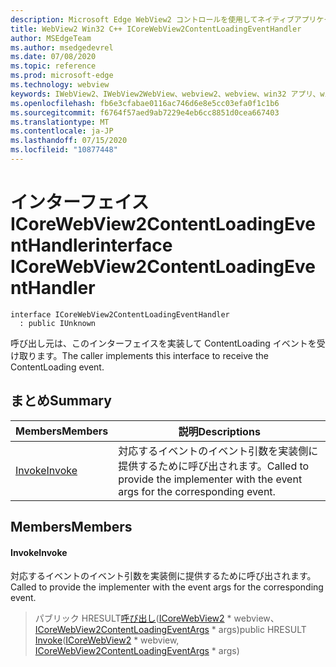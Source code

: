 ```yaml
---
description: Microsoft Edge WebView2 コントロールを使用してネイティブアプリケーションに web 技術 (HTML、CSS、JavaScript) を埋め込む
title: WebView2 Win32 C++ ICoreWebView2ContentLoadingEventHandler
author: MSEdgeTeam
ms.author: msedgedevrel
ms.date: 07/08/2020
ms.topic: reference
ms.prod: microsoft-edge
ms.technology: webview
keywords: IWebView2、IWebView2WebView、webview2、webview、win32 アプリ、win32、edge、ICoreWebView2、ICoreWebView2Controller、browser control、edge html、ICoreWebView2ContentLoadingEventHandler
ms.openlocfilehash: fb6e3cfabae0116ac746d6e8e5cc03efa0f1c1b6
ms.sourcegitcommit: f6764f57aed9ab7229e4eb6cc8851d0cea667403
ms.translationtype: MT
ms.contentlocale: ja-JP
ms.lasthandoff: 07/15/2020
ms.locfileid: "10877448"
---
```

# <span data-ttu-id="f3b8e-104">インターフェイス ICoreWebView2ContentLoadingEventHandler</span><span class="sxs-lookup"><span data-stu-id="f3b8e-104">interface ICoreWebView2ContentLoadingEventHandler</span></span> 

```
interface ICoreWebView2ContentLoadingEventHandler
  : public IUnknown
```

<span data-ttu-id="f3b8e-105">呼び出し元は、このインターフェイスを実装して ContentLoading イベントを受け取ります。</span><span class="sxs-lookup"><span data-stu-id="f3b8e-105">The caller implements this interface to receive the ContentLoading event.</span></span>

## <span data-ttu-id="f3b8e-106">まとめ</span><span class="sxs-lookup"><span data-stu-id="f3b8e-106">Summary</span></span>

 <span data-ttu-id="f3b8e-107">Members</span><span class="sxs-lookup"><span data-stu-id="f3b8e-107">Members</span></span>                        | <span data-ttu-id="f3b8e-108">説明</span><span class="sxs-lookup"><span data-stu-id="f3b8e-108">Descriptions</span></span>
--------------------------------|---------------------------------------------
[<span data-ttu-id="f3b8e-109">Invoke</span><span class="sxs-lookup"><span data-stu-id="f3b8e-109">Invoke</span></span>](#invoke) | <span data-ttu-id="f3b8e-110">対応するイベントのイベント引数を実装側に提供するために呼び出されます。</span><span class="sxs-lookup"><span data-stu-id="f3b8e-110">Called to provide the implementer with the event args for the corresponding event.</span></span>

## <span data-ttu-id="f3b8e-111">Members</span><span class="sxs-lookup"><span data-stu-id="f3b8e-111">Members</span></span>

#### <span data-ttu-id="f3b8e-112">Invoke</span><span class="sxs-lookup"><span data-stu-id="f3b8e-112">Invoke</span></span> 

<span data-ttu-id="f3b8e-113">対応するイベントのイベント引数を実装側に提供するために呼び出されます。</span><span class="sxs-lookup"><span data-stu-id="f3b8e-113">Called to provide the implementer with the event args for the corresponding event.</span></span>

> <span data-ttu-id="f3b8e-114">パブリック HRESULT[呼び出し](#invoke)([ICoreWebView2](icorewebview2.md) \* webview、 [ICoreWebView2ContentLoadingEventArgs](icorewebview2contentloadingeventargs.md) \* args)</span><span class="sxs-lookup"><span data-stu-id="f3b8e-114">public HRESULT [Invoke](#invoke)([ICoreWebView2](icorewebview2.md) \* webview, [ICoreWebView2ContentLoadingEventArgs](icorewebview2contentloadingeventargs.md) \* args)</span></span>

